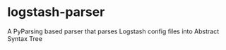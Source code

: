 # logstash-parser
A PyParsing based parser that parses Logstash config files into Abstract Syntax Tree
